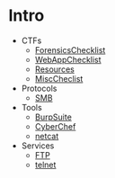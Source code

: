# Intro

<!--Terms and Conditions are automatically populated via generate-toc.py script. Don't edit the following!-->
<!--START-TOC-->
- CTFs
	- [ForensicsChecklist](/Documents/CTFs/ForensicsChecklist.md)
	- [WebAppChecklist](/Documents/CTFs/WebAppChecklist.md)
	- [Resources](/Documents/CTFs/Resources.md)
	- [MiscCheclist](/Documents/CTFs/MiscCheclist.md)
- Protocols
	- [SMB](/Documents/Protocols/SMB.md)
- Tools
	- [BurpSuite](/Documents/Tools/BurpSuite.md)
	- [CyberChef](/Documents/Tools/CyberChef.md)
	- [netcat](/Documents/Tools/netcat.md)
- Services
	- [FTP](/Documents/Services/FTP.md)
	- [telnet](/Documents/Services/telnet.md)
<!--END-TOC-->

